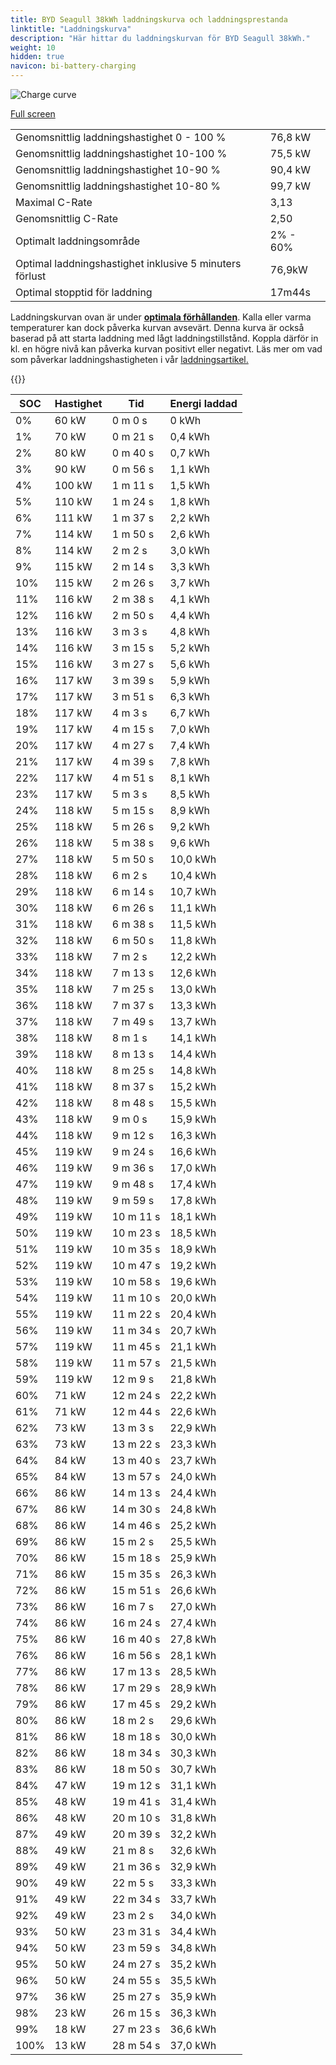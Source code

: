 ```yaml
---
title: BYD Seagull 38kWh laddningskurva och laddningsprestanda
linktitle: "Laddningskurva"
description: "Här hittar du laddningskurvan för BYD Seagull 38kWh."
weight: 10
hidden: true
navicon: bi-battery-charging
---
```

<!-- markdownlint-disable MD033 -->
<img src="../chargingcurve.svg" alt="Charge curve" class="img-fluid">

[Full screen](../chargingcurve.svg)


<table class="table table-striped">
<tbody>
<tr>
<td>Genomsnittlig laddningshastighet 0 - 100 %</td><td>76,8 kW</td>
</tr>
<tr>
<td>Genomsnittlig laddningshastighet 10-100 %</td><td>75,5 kW</td>
</tr>
<tr>
<td>Genomsnittlig laddningshastighet 10-90 %</td><td>90,4 kW</td>
</tr>
<tr>
<td>Genomsnittlig laddningshastighet 10-80 %</td><td>99,7 kW</td>
</tr>
<tr>
<td>Maximal C-Rate</td><td>3,13</td>
</tr>
<tr>
<td>Genomsnittlig C-Rate</td><td>2,50</td>
</tr>
<tr>
<td>Optimalt laddningsområde</td><td>2% - 60%</td>
</tr>
<tr>
<td>Optimal laddningshastighet inklusive 5 minuters förlust</td><td>76,9kW</td>
</tr>
<tr>
<td>Optimal stopptid för laddning</td><td>17m44s</td>
</tr>
</tbody>
</table>


Laddningskurvan ovan är under **[optimala förhållanden](../../../../../technology/battery/charging/#temperatur)**. Kalla eller varma temperaturer kan dock påverka kurvan avsevärt. Denna kurva är också baserad på att starta laddning med lågt laddningstillstånd. Koppla därför in kl. en högre nivå kan påverka kurvan positivt eller negativt. Läs mer om vad som påverkar laddningshastigheten i vår [laddningsartikel.](../../../../../technology/battery/charging/) 


{{<evkxdisplayaddarticle />}}
<table class="table table-striped">
<thead>
<tr><th>SOC</th><th>Hastighet</th><th>Tid</th><th>Energi laddad</th></tr>
</thead>
<tbody>
<tr>
<td>0%</td><td>60 kW</td><td> 0 m 0 s </td><td>0 kWh </td>
</tr>
<tr>
<td>1%</td><td>70 kW</td><td> 0 m 21 s </td><td>0,4 kWh </td>
</tr>
<tr>
<td>2%</td><td>80 kW</td><td> 0 m 40 s </td><td>0,7 kWh </td>
</tr>
<tr>
<td>3%</td><td>90 kW</td><td> 0 m 56 s </td><td>1,1 kWh </td>
</tr>
<tr>
<td>4%</td><td>100 kW</td><td> 1 m 11 s </td><td>1,5 kWh </td>
</tr>
<tr>
<td>5%</td><td>110 kW</td><td> 1 m 24 s </td><td>1,8 kWh </td>
</tr>
<tr>
<td>6%</td><td>111 kW</td><td> 1 m 37 s </td><td>2,2 kWh </td>
</tr>
<tr>
<td>7%</td><td>114 kW</td><td> 1 m 50 s </td><td>2,6 kWh </td>
</tr>
<tr>
<td>8%</td><td>114 kW</td><td> 2 m 2 s </td><td>3,0 kWh </td>
</tr>
<tr>
<td>9%</td><td>115 kW</td><td> 2 m 14 s </td><td>3,3 kWh </td>
</tr>
<tr>
<td>10%</td><td>115 kW</td><td> 2 m 26 s </td><td>3,7 kWh </td>
</tr>
<tr>
<td>11%</td><td>116 kW</td><td> 2 m 38 s </td><td>4,1 kWh </td>
</tr>
<tr>
<td>12%</td><td>116 kW</td><td> 2 m 50 s </td><td>4,4 kWh </td>
</tr>
<tr>
<td>13%</td><td>116 kW</td><td> 3 m 3 s </td><td>4,8 kWh </td>
</tr>
<tr>
<td>14%</td><td>116 kW</td><td> 3 m 15 s </td><td>5,2 kWh </td>
</tr>
<tr>
<td>15%</td><td>116 kW</td><td> 3 m 27 s </td><td>5,6 kWh </td>
</tr>
<tr>
<td>16%</td><td>117 kW</td><td> 3 m 39 s </td><td>5,9 kWh </td>
</tr>
<tr>
<td>17%</td><td>117 kW</td><td> 3 m 51 s </td><td>6,3 kWh </td>
</tr>
<tr>
<td>18%</td><td>117 kW</td><td> 4 m 3 s </td><td>6,7 kWh </td>
</tr>
<tr>
<td>19%</td><td>117 kW</td><td> 4 m 15 s </td><td>7,0 kWh </td>
</tr>
<tr>
<td>20%</td><td>117 kW</td><td> 4 m 27 s </td><td>7,4 kWh </td>
</tr>
<tr>
<td>21%</td><td>117 kW</td><td> 4 m 39 s </td><td>7,8 kWh </td>
</tr>
<tr>
<td>22%</td><td>117 kW</td><td> 4 m 51 s </td><td>8,1 kWh </td>
</tr>
<tr>
<td>23%</td><td>117 kW</td><td> 5 m 3 s </td><td>8,5 kWh </td>
</tr>
<tr>
<td>24%</td><td>118 kW</td><td> 5 m 15 s </td><td>8,9 kWh </td>
</tr>
<tr>
<td>25%</td><td>118 kW</td><td> 5 m 26 s </td><td>9,2 kWh </td>
</tr>
<tr>
<td>26%</td><td>118 kW</td><td> 5 m 38 s </td><td>9,6 kWh </td>
</tr>
<tr>
<td>27%</td><td>118 kW</td><td> 5 m 50 s </td><td>10,0 kWh </td>
</tr>
<tr>
<td>28%</td><td>118 kW</td><td> 6 m 2 s </td><td>10,4 kWh </td>
</tr>
<tr>
<td>29%</td><td>118 kW</td><td> 6 m 14 s </td><td>10,7 kWh </td>
</tr>
<tr>
<td>30%</td><td>118 kW</td><td> 6 m 26 s </td><td>11,1 kWh </td>
</tr>
<tr>
<td>31%</td><td>118 kW</td><td> 6 m 38 s </td><td>11,5 kWh </td>
</tr>
<tr>
<td>32%</td><td>118 kW</td><td> 6 m 50 s </td><td>11,8 kWh </td>
</tr>
<tr>
<td>33%</td><td>118 kW</td><td> 7 m 2 s </td><td>12,2 kWh </td>
</tr>
<tr>
<td>34%</td><td>118 kW</td><td> 7 m 13 s </td><td>12,6 kWh </td>
</tr>
<tr>
<td>35%</td><td>118 kW</td><td> 7 m 25 s </td><td>13,0 kWh </td>
</tr>
<tr>
<td>36%</td><td>118 kW</td><td> 7 m 37 s </td><td>13,3 kWh </td>
</tr>
<tr>
<td>37%</td><td>118 kW</td><td> 7 m 49 s </td><td>13,7 kWh </td>
</tr>
<tr>
<td>38%</td><td>118 kW</td><td> 8 m 1 s </td><td>14,1 kWh </td>
</tr>
<tr>
<td>39%</td><td>118 kW</td><td> 8 m 13 s </td><td>14,4 kWh </td>
</tr>
<tr>
<td>40%</td><td>118 kW</td><td> 8 m 25 s </td><td>14,8 kWh </td>
</tr>
<tr>
<td>41%</td><td>118 kW</td><td> 8 m 37 s </td><td>15,2 kWh </td>
</tr>
<tr>
<td>42%</td><td>118 kW</td><td> 8 m 48 s </td><td>15,5 kWh </td>
</tr>
<tr>
<td>43%</td><td>118 kW</td><td> 9 m 0 s </td><td>15,9 kWh </td>
</tr>
<tr>
<td>44%</td><td>118 kW</td><td> 9 m 12 s </td><td>16,3 kWh </td>
</tr>
<tr>
<td>45%</td><td>119 kW</td><td> 9 m 24 s </td><td>16,6 kWh </td>
</tr>
<tr>
<td>46%</td><td>119 kW</td><td> 9 m 36 s </td><td>17,0 kWh </td>
</tr>
<tr>
<td>47%</td><td>119 kW</td><td> 9 m 48 s </td><td>17,4 kWh </td>
</tr>
<tr>
<td>48%</td><td>119 kW</td><td> 9 m 59 s </td><td>17,8 kWh </td>
</tr>
<tr>
<td>49%</td><td>119 kW</td><td> 10 m 11 s </td><td>18,1 kWh </td>
</tr>
<tr>
<td>50%</td><td>119 kW</td><td> 10 m 23 s </td><td>18,5 kWh </td>
</tr>
<tr>
<td>51%</td><td>119 kW</td><td> 10 m 35 s </td><td>18,9 kWh </td>
</tr>
<tr>
<td>52%</td><td>119 kW</td><td> 10 m 47 s </td><td>19,2 kWh </td>
</tr>
<tr>
<td>53%</td><td>119 kW</td><td> 10 m 58 s </td><td>19,6 kWh </td>
</tr>
<tr>
<td>54%</td><td>119 kW</td><td> 11 m 10 s </td><td>20,0 kWh </td>
</tr>
<tr>
<td>55%</td><td>119 kW</td><td> 11 m 22 s </td><td>20,4 kWh </td>
</tr>
<tr>
<td>56%</td><td>119 kW</td><td> 11 m 34 s </td><td>20,7 kWh </td>
</tr>
<tr>
<td>57%</td><td>119 kW</td><td> 11 m 45 s </td><td>21,1 kWh </td>
</tr>
<tr>
<td>58%</td><td>119 kW</td><td> 11 m 57 s </td><td>21,5 kWh </td>
</tr>
<tr>
<td>59%</td><td>119 kW</td><td> 12 m 9 s </td><td>21,8 kWh </td>
</tr>
<tr>
<td>60%</td><td>71 kW</td><td> 12 m 24 s </td><td>22,2 kWh </td>
</tr>
<tr>
<td>61%</td><td>71 kW</td><td> 12 m 44 s </td><td>22,6 kWh </td>
</tr>
<tr>
<td>62%</td><td>73 kW</td><td> 13 m 3 s </td><td>22,9 kWh </td>
</tr>
<tr>
<td>63%</td><td>73 kW</td><td> 13 m 22 s </td><td>23,3 kWh </td>
</tr>
<tr>
<td>64%</td><td>84 kW</td><td> 13 m 40 s </td><td>23,7 kWh </td>
</tr>
<tr>
<td>65%</td><td>84 kW</td><td> 13 m 57 s </td><td>24,0 kWh </td>
</tr>
<tr>
<td>66%</td><td>86 kW</td><td> 14 m 13 s </td><td>24,4 kWh </td>
</tr>
<tr>
<td>67%</td><td>86 kW</td><td> 14 m 30 s </td><td>24,8 kWh </td>
</tr>
<tr>
<td>68%</td><td>86 kW</td><td> 14 m 46 s </td><td>25,2 kWh </td>
</tr>
<tr>
<td>69%</td><td>86 kW</td><td> 15 m 2 s </td><td>25,5 kWh </td>
</tr>
<tr>
<td>70%</td><td>86 kW</td><td> 15 m 18 s </td><td>25,9 kWh </td>
</tr>
<tr>
<td>71%</td><td>86 kW</td><td> 15 m 35 s </td><td>26,3 kWh </td>
</tr>
<tr>
<td>72%</td><td>86 kW</td><td> 15 m 51 s </td><td>26,6 kWh </td>
</tr>
<tr>
<td>73%</td><td>86 kW</td><td> 16 m 7 s </td><td>27,0 kWh </td>
</tr>
<tr>
<td>74%</td><td>86 kW</td><td> 16 m 24 s </td><td>27,4 kWh </td>
</tr>
<tr>
<td>75%</td><td>86 kW</td><td> 16 m 40 s </td><td>27,8 kWh </td>
</tr>
<tr>
<td>76%</td><td>86 kW</td><td> 16 m 56 s </td><td>28,1 kWh </td>
</tr>
<tr>
<td>77%</td><td>86 kW</td><td> 17 m 13 s </td><td>28,5 kWh </td>
</tr>
<tr>
<td>78%</td><td>86 kW</td><td> 17 m 29 s </td><td>28,9 kWh </td>
</tr>
<tr>
<td>79%</td><td>86 kW</td><td> 17 m 45 s </td><td>29,2 kWh </td>
</tr>
<tr>
<td>80%</td><td>86 kW</td><td> 18 m 2 s </td><td>29,6 kWh </td>
</tr>
<tr>
<td>81%</td><td>86 kW</td><td> 18 m 18 s </td><td>30,0 kWh </td>
</tr>
<tr>
<td>82%</td><td>86 kW</td><td> 18 m 34 s </td><td>30,3 kWh </td>
</tr>
<tr>
<td>83%</td><td>86 kW</td><td> 18 m 50 s </td><td>30,7 kWh </td>
</tr>
<tr>
<td>84%</td><td>47 kW</td><td> 19 m 12 s </td><td>31,1 kWh </td>
</tr>
<tr>
<td>85%</td><td>48 kW</td><td> 19 m 41 s </td><td>31,4 kWh </td>
</tr>
<tr>
<td>86%</td><td>48 kW</td><td> 20 m 10 s </td><td>31,8 kWh </td>
</tr>
<tr>
<td>87%</td><td>49 kW</td><td> 20 m 39 s </td><td>32,2 kWh </td>
</tr>
<tr>
<td>88%</td><td>49 kW</td><td> 21 m 8 s </td><td>32,6 kWh </td>
</tr>
<tr>
<td>89%</td><td>49 kW</td><td> 21 m 36 s </td><td>32,9 kWh </td>
</tr>
<tr>
<td>90%</td><td>49 kW</td><td> 22 m 5 s </td><td>33,3 kWh </td>
</tr>
<tr>
<td>91%</td><td>49 kW</td><td> 22 m 34 s </td><td>33,7 kWh </td>
</tr>
<tr>
<td>92%</td><td>49 kW</td><td> 23 m 2 s </td><td>34,0 kWh </td>
</tr>
<tr>
<td>93%</td><td>50 kW</td><td> 23 m 31 s </td><td>34,4 kWh </td>
</tr>
<tr>
<td>94%</td><td>50 kW</td><td> 23 m 59 s </td><td>34,8 kWh </td>
</tr>
<tr>
<td>95%</td><td>50 kW</td><td> 24 m 27 s </td><td>35,2 kWh </td>
</tr>
<tr>
<td>96%</td><td>50 kW</td><td> 24 m 55 s </td><td>35,5 kWh </td>
</tr>
<tr>
<td>97%</td><td>36 kW</td><td> 25 m 27 s </td><td>35,9 kWh </td>
</tr>
<tr>
<td>98%</td><td>23 kW</td><td> 26 m 15 s </td><td>36,3 kWh </td>
</tr>
<tr>
<td>99%</td><td>18 kW</td><td> 27 m 23 s </td><td>36,6 kWh </td>
</tr>
<tr>
<td>100%</td><td>13 kW</td><td> 28 m 54 s </td><td>37,0 kWh </td>
</tr>
</tbody>
</table>

